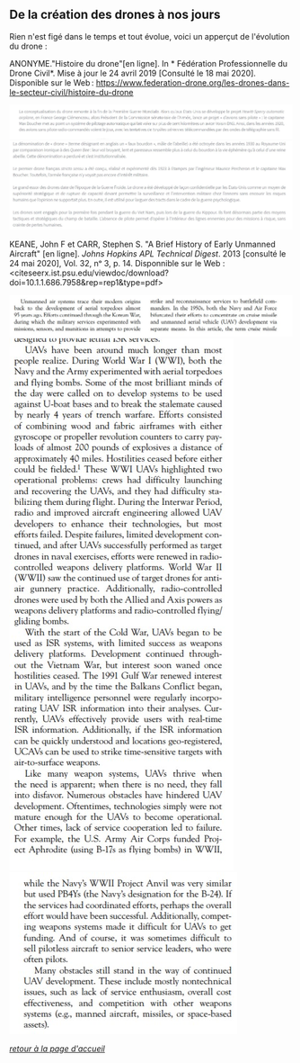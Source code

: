 ## De la création des drones à nos jours

Rien n'est figé dans le temps et tout évolue, voici un apperçut de l'évolution du drone :

ANONYME."Histoire du drone"[en ligne]. In * Fédération Professionnelle du Drone Civil*. Mise à jour le 24 avril 2019 [Consulté le 18 mai 2020]. Disponible sur le Web : <https://www.federation-drone.org/les-drones-dans-le-secteur-civil/histoire-du-drone>


![schistoiredronefr](images/histfr1.jpg)
![schistoiredronefr](images/histfr2.jpg)

KEANE, John F et CARR, Stephen S. "A Brief History of Early Unmanned Aircraft" [en ligne]. *Johns Hopkins APL Technical Digest*. 2013 [consulté le 24 mai 2020], Vol. 32, nᵒ 3, p. 14. Disponnible sur le Web : <citeseerx.ist.psu.edu/viewdoc/download?doi=10.1.1.686.7958&rep=rep1&type=pdf>

![schistoiredroneanglais](images/refhist1.jpg)
![schistoiredroneanglais](images/refhist2.jpg)
![schistoiredroneanglais](images/refhist3.jpg)


<span style="color: #8A2BE2">[*retour à la page d'accueil*](index.md)</span>
